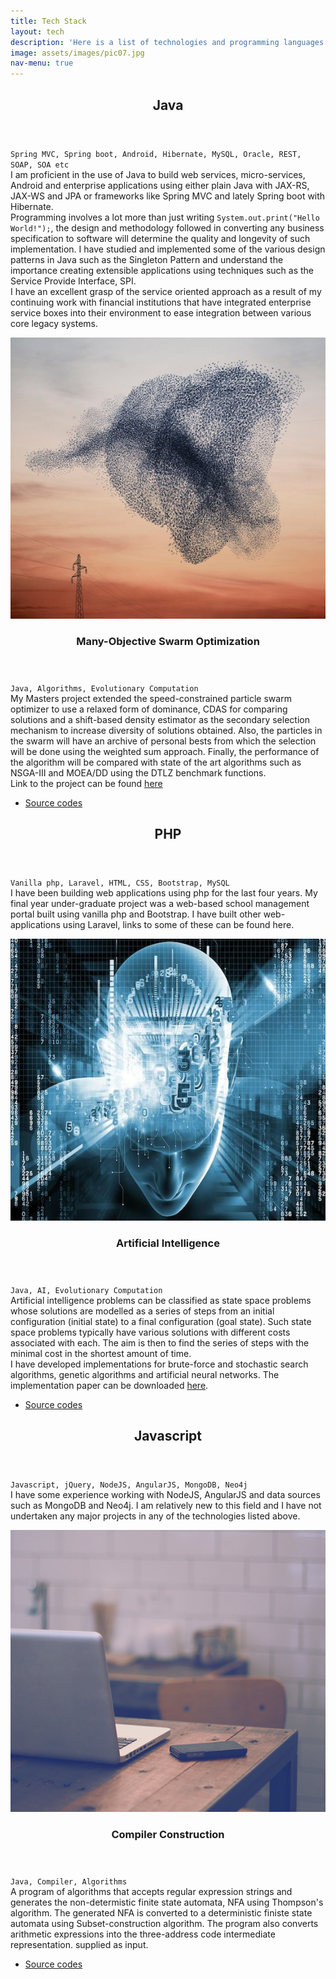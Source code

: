 ```yaml
---
title: Tech Stack
layout: tech
description: 'Here is a list of technologies and programming languages I have worked with.<br />In decreasing order of proficiency.'
image: assets/images/pic07.jpg
nav-menu: true
---
```


<!-- Main -->
<div id="main">

<!-- One -->
<section id="one">
	<div class="inner">
		<header class="major">
			<h2>Java</h2>
		</header>
		<p>
		    <code>Spring MVC, Spring boot, Android, Hibernate, MySQL, Oracle, REST, SOAP, SOA etc</code>
		    <br/>I am proficient in the use of Java to build web services, micro-services, Android and enterprise
		    applications using either plain Java with JAX-RS, JAX-WS and JPA or frameworks like Spring MVC and 
		    lately Spring boot with Hibernate. 
		    <br/>Programming involves a lot more than just writing <code>System.out.print("Hello World!");</code>, 
		    the design and methodology followed in converting any business specification to software will determine the 
		    quality and longevity of such implementation. I have studied and implemented some of the various design patterns 
            in Java such as the Singleton Pattern and understand the importance creating extensible applications 
            using techniques such as the Service Provide Interface, SPI. 
            <br/>I have an excellent grasp of the service oriented approach as a result of my continuing work with 
            financial institutions that have integrated enterprise service boxes into their environment to ease 
            integration between various core legacy systems.
		</p>
	</div>
</section>

<!-- Two -->
<section id="two" class="spotlights">
    <section>
		<a href="#" class="image">
			<img src="assets/images/birdswarm.jpg" alt="" data-position="top center" />
		</a>
		<div class="content">
			<div class="inner">
				<header class="major">
					<h3>Many-Objective Swarm Optimization</h3>
				</header>
				<p><code>Java, Algorithms, Evolutionary Computation</code>
				<br/>My Masters project extended the speed-constrained particle swarm optimizer to use a relaxed 
				form of dominance, CDAS for comparing solutions and a shift-based density estimator as the secondary 
				selection mechanism to increase diversity of solutions obtained. Also, the particles in the swarm 
				will have an archive of personal bests from which the selection will be done using the weighted sum approach. 
				Finally, the performance of the algorithm will be compared with state of the art algorithms such as NSGA-III and
				MOEA/DD using the DTLZ benchmark functions.<br/>Link to the project can be found <a href="https://www.dropbox.com/s/sd4zgbx8jtrgs2r/finalVersionProject.pdf?dl=0" target="_blank">here</a></p>
				<ul class="actions">
					<li><a href="https://github.com/Korogba/pso" class="button">Source codes</a></li>
				</ul>
			</div>
		</div>
	</section>
</section>

<!-- Three -->
<section id="three">
	<div class="inner">
		<header class="major">
			<h2>PHP</h2>
		</header>
		<p>
		    <code>Vanilla php, Laravel, HTML, CSS, Bootstrap, MySQL</code>
		    <br/>I have been building web applications using php for the last four years. My final year under-graduate project
		    was a web-based school management portal built using vanilla php and Bootstrap. I have built other web-applications
		    using Laravel, links to some of these can be found here.
		</p>
	</div>
</section>

<!-- Four -->
<section id="four" class="spotlights">
	<section>
		<a href="#" class="image">
			<img src="assets/images/artificialintelligence.jpg" alt="" data-position="center center" />
		</a>
		<div class="content">
			<div class="inner">
				<header class="major">
					<h3>Artificial Intelligence</h3>
				</header>
				<p><code>Java, AI, Evolutionary Computation</code>
				<br/>Artificial intelligence problems can be classified as state space problems whose solutions are modelled as a 
				series of steps from an initial configuration (initial state) to a final configuration (goal state). Such state 
				space problems typically have various solutions with different costs associated with each. The aim is then to 
				find the series of steps with the minimal cost in the shortest amount of time. 
				<br/>I have developed implementations for brute-force and stochastic search algorithms, genetic algorithms and
				artificial neural networks. The implementation paper can be downloaded <a href="https://www.dropbox.com/s/jvkv64yxtkk1gx3/TermPaper.pdf?dl=0" target="_blank">here</a>.
				</p>
				<ul class="actions">
					<li><a href="https://bitbucket.org/korogba/artificialintelligence" class="button">Source codes</a></li>
				</ul>
			</div>
		</div>
	</section>
</section>

<!-- Five -->
<section id="five">
	<div class="inner">
		<header class="major">
			<h2>Javascript</h2>
		</header>
		<p>
		    <code>Javascript, jQuery, NodeJS, AngularJS, MongoDB, Neo4j</code>
		    <br/>I have some experience working with NodeJS, AngularJS and data sources such as MongoDB and Neo4j. I am relatively
		    new to this field and I have not undertaken any major projects in any of the technologies listed above.
		</p>
	</div>
</section>

<!-- Six -->
<section id="six" class="spotlights">
	<section>
		<a href="#" class="image">
			<img src="assets/images/pic09.jpg" alt="" data-position="25% 25%" />
		</a>
		<div class="content">
			<div class="inner">
				<header class="major">
					<h3>Compiler Construction</h3>
				</header>
				<p><code>Java, Compiler, Algorithms</code>
				<br/>A program of algorithms that accepts regular expression strings and generates the non-determistic 
				finite state automata, NFA using Thompson's algorithm. The generated NFA is converted to a deterministic 
				finiste state automata using Subset-construction algorithm. The program also converts arithmetic expressions
				into the three-address code intermediate representation.
				supplied as input.</p>
				<ul class="actions">
					<li><a href="https://github.com/Korogba/compiler" class="button">Source codes</a></li>
				</ul>
			</div>
		</div>
	</section>
</section>

</div>
